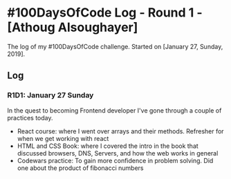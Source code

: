 # #100DaysOfCode Log - Round 1 - [Athoug Alsoughayer]

The log of my #100DaysOfCode challenge. Started on [January 27, Sunday, 2019].

## Log

### R1D1: January 27 Sunday
In the quest to becoming Frontend developer I've gone through a couple of practices today. 
* React course: where I went over arrays and their methods. Refresher for when we get working with react 
* HTML and CSS Book: where I covered the intro in the book that discussed browsers, DNS, Servers, and how the web works in general
* Codewars practice: To gain more confidence in problem solving. Did one about the product of fibonacci numbers